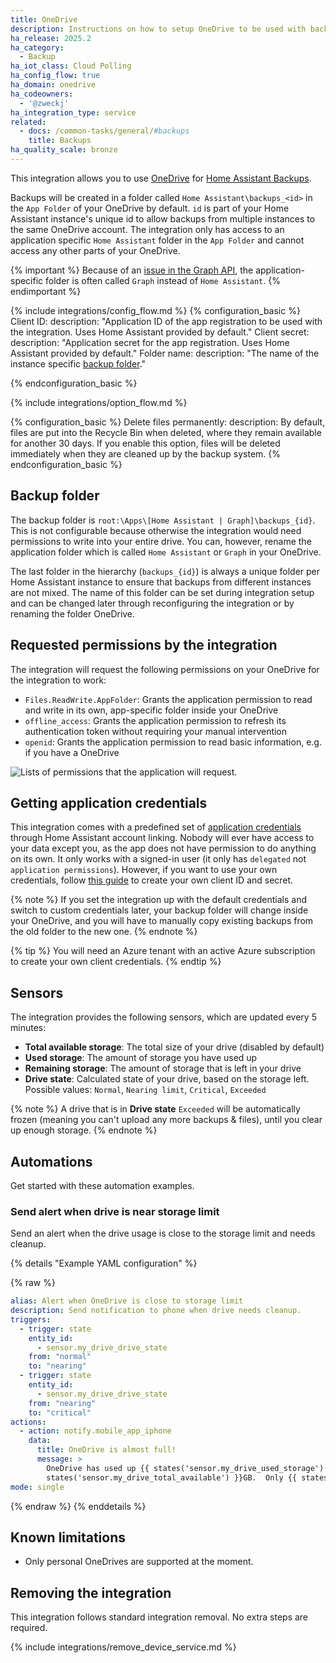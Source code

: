 ```yaml
---
title: OneDrive
description: Instructions on how to setup OneDrive to be used with backups.
ha_release: 2025.2
ha_category:
  - Backup
ha_iot_class: Cloud Polling
ha_config_flow: true
ha_domain: onedrive
ha_codeowners:
  - '@zweckj'
ha_integration_type: service
related:
  - docs: /common-tasks/general/#backups
    title: Backups
ha_quality_scale: bronze
---
```


This integration allows you to use [OneDrive](https://www.microsoft.com/en-us/microsoft-365/onedrive/online-cloud-storage) for [Home Assistant Backups](/common-tasks/general/#backups).

Backups will be created in a folder called `Home Assistant\backups_<id>` in the `App Folder` of your OneDrive by default.
`id` is part of your Home Assistant instance's unique id to allow backups from multiple instances to the same OneDrive account.
The integration only has access to an application specific `Home Assistant` folder in the `App Folder` and cannot access any other parts of your OneDrive.

{% important %}
Because of an [issue in the Graph API](https://github.com/OneDrive/onedrive-api-docs/issues/1866), the application-specific folder is often called `Graph` instead of `Home Assistant`.
{% endimportant %}

{% include integrations/config_flow.md %}
{% configuration_basic %}
Client ID:
  description: "Application ID of the app registration to be used with the integration. Uses Home Assistant provided by default."
Client secret:
  description: "Application secret for the app registration. Uses Home Assistant provided by default."
Folder name:
  description: "The name of the instance specific [backup folder](#backup-folder)."

{% endconfiguration_basic %}

{% include integrations/option_flow.md %}

{% configuration_basic %}
Delete files permanently:
  description: By default, files are put into the Recycle Bin when deleted, where they remain available for another 30 days. If you enable this option, files will be deleted immediately when they are cleaned up by the backup system.
{% endconfiguration_basic %}

## Backup folder

The backup folder is `root:\Apps\[Home Assistant | Graph]\backups_{id}`. This is not configurable because otherwise the integration would need permissions to write into your entire drive. You can, however, rename the application folder which is called `Home Assistant` or `Graph` in your OneDrive. 

The last folder in the hierarchy (`backups_{id}`) is always a unique folder per Home Assistant instance to ensure that backups from different instances are not mixed. The name of this folder can be set during integration setup and can be changed later through reconfiguring the integration or by renaming the folder OneDrive.

## Requested permissions by the integration

The integration will request the following permissions on your OneDrive for the integration to work:

- `Files.ReadWrite.AppFolder`: Grants the application permission to read and write in its own, app-specific folder inside your OneDrive
- `offline_access`: Grants the application permission to refresh its authentication token without requiring your manual intervention
- `openid`: Grants the application permission to read basic information, e.g. if you have a OneDrive


<img src='/images/integrations/onedrive/onedrive-permissions.png' alt='Lists of permissions that the application will request.'>

## Getting application credentials

This integration comes with a predefined set of [application credentials](https://www.home-assistant.io/integrations/application_credentials/) through Home Assistant account linking. 
Nobody will ever have access to your data except you, as the app does not have permission to do anything on its own. It only works with a signed-in user (it only has `delegated` not `application permissions`). 
However, if you want to use your own credentials, follow [this guide](https://learn.microsoft.com/en-us/entra/identity-platform/quickstart-register-app?tabs=certificate) to create your own client ID and secret.

{% note %}
If you set the integration up with the default credentials and switch to custom credentials later, your backup folder will change inside your OneDrive, and you will have to manually copy existing backups from the old folder to the new one.
{% endnote %}

{% tip %}
You will need an Azure tenant with an active Azure subscription to create your own client credentials.
{% endtip %}

## Sensors

The integration provides the following sensors, which are updated every 5 minutes:

- **Total available storage**: The total size of your drive (disabled by default)
- **Used storage**: The amount of storage you have used up
- **Remaining storage**: The amount of storage that is left in your drive
- **Drive state**: Calculated state of your drive, based on the storage left. Possible values: `Normal`, `Nearing limit`, `Critical`, `Exceeded`

{% note %}
A drive that is in **Drive state** `Exceeded` will be automatically frozen (meaning you can't upload any more backups & files), until you clear up enough storage.
{% endnote %}

## Automations

Get started with these automation examples.

### Send alert when drive is near storage limit

Send an alert when the drive usage is close to the storage limit and needs cleanup.

{% details "Example YAML configuration" %}

{% raw %}

```yaml
alias: Alert when OneDrive is close to storage limit
description: Send notification to phone when drive needs cleanup.
triggers:
  - trigger: state
    entity_id:
      - sensor.my_drive_drive_state
    from: "normal"
    to: "nearing"
  - trigger: state
    entity_id:
      - sensor.my_drive_drive_state
    from: "nearing"
    to: "critical"
actions:
  - action: notify.mobile_app_iphone
    data:
      title: OneDrive is almost full!
      message: >
        OneDrive has used up {{ states('sensor.my_drive_used_storage') }} of {{
        states('sensor.my_drive_total_available') }}GB.  Only {{ states('sensor.my_drive_remaining_storage') }}GB remaining.
mode: single
```

{% endraw %}
{% enddetails %}


## Known limitations

- Only personal OneDrives are supported at the moment.

## Removing the integration

This integration follows standard integration removal. No extra steps are required.

{% include integrations/remove_device_service.md %}
